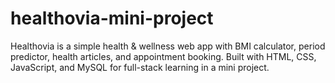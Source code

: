 # healthovia-mini-project
Healthovia is a simple health &amp; wellness web app with BMI calculator, period predictor, health articles, and appointment booking. Built with HTML, CSS, JavaScript, and MySQL for full-stack learning in a mini project.
